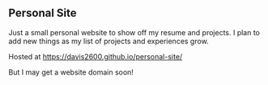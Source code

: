 ## Personal Site

Just a small personal website to show off my resume and projects. I plan to add new things as my list of projects and experiences grow.

Hosted at 
https://davis2600.github.io/personal-site/

But I may get a website domain soon!
